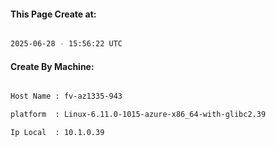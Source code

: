 
   
#### This Page Create at:

```bash

2025-06-28 - 15:56:22 UTC

```

#### Create By Machine:

```bash

Host Name : fv-az1335-943

platform  : Linux-6.11.0-1015-azure-x86_64-with-glibc2.39

Ip Local  : 10.1.0.39

```


